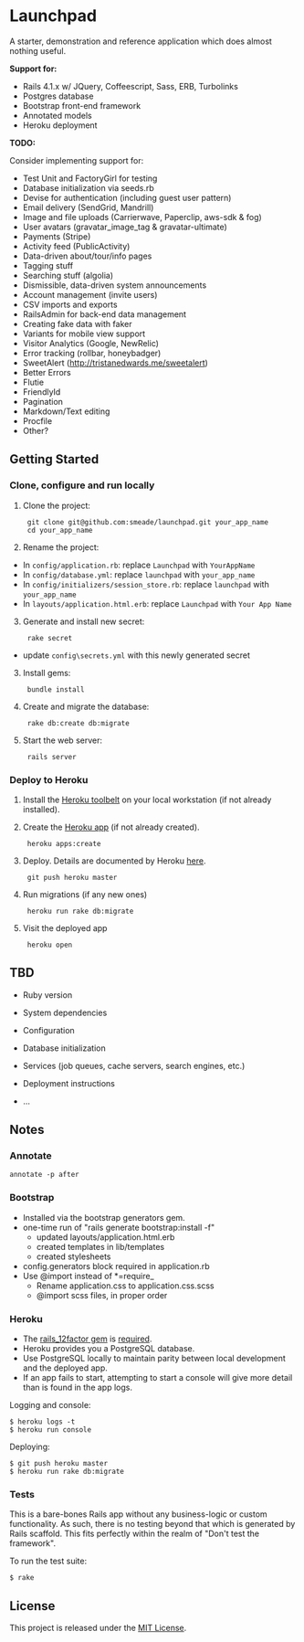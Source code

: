 Launchpad
=========

A starter, demonstration and reference application which does almost nothing useful.

**Support for:**

* Rails 4.1.x w/ JQuery, Coffeescript, Sass, ERB, Turbolinks
* Postgres database
* Bootstrap front-end framework
* Annotated models
* Heroku deployment

**TODO:**

Consider implementing support for:

* Test Unit and FactoryGirl for testing
* Database initialization via seeds.rb
* Devise for authentication (including guest user pattern)
* Email delivery (SendGrid, Mandrill)
* Image and file uploads (Carrierwave, Paperclip, aws-sdk & fog)
* User avatars (gravatar_image_tag & gravatar-ultimate)
* Payments (Stripe)
* Activity feed (PublicActivity)
* Data-driven about/tour/info pages
* Tagging stuff
* Searching stuff (algolia)
* Dismissible, data-driven system announcements
* Account management (invite users)
* CSV imports and exports
* RailsAdmin for back-end data management
* Creating fake data with faker
* Variants for mobile view support
* Visitor Analytics (Google, NewRelic)
* Error tracking (rollbar, honeybadger)
* SweetAlert (http://tristanedwards.me/sweetalert)
* Better Errors
* Flutie
* FriendlyId
* Pagination
* Markdown/Text editing
* Procfile
* Other?


Getting Started
---------------

### Clone, configure and run locally

1. Clone the project:

        git clone git@github.com:smeade/launchpad.git your_app_name
        cd your_app_name

2. Rename the project:

  * In `config/application.rb`: replace `Launchpad` with `YourAppName`
  * In `config/database.yml`: replace `launchpad` with `your_app_name`
  * In `config/initializers/session_store.rb`: replace `launchpad` with `your_app_name`
  * In `layouts/application.html.erb`: replace `Launchpad` with `Your App Name`

3. Generate and install new secret:

        rake secret

  * update `config\secrets.yml` with this newly generated secret

3. Install gems:

        bundle install

4. Create and migrate the database:

        rake db:create db:migrate

5. Start the web server:

        rails server

### Deploy to Heroku

1. Install the [Heroku toolbelt](https://devcenter.heroku.com/articles/getting-started-with-rails4#local-workstation-setup) on your local workstation (if not already installed).

2. Create the [Heroku app](https://devcenter.heroku.com/articles/getting-started-with-rails4#deploy-your-application-to-heroku) (if not already created).

        heroku apps:create

3. Deploy. Details are documented by Heroku [here](https://devcenter.heroku.com/articles/git#deploying-code).

        git push heroku master

4. Run migrations (if any new ones)

        heroku run rake db:migrate

5. Visit the deployed app

        heroku open

## TBD

* Ruby version

* System dependencies

* Configuration

* Database initialization

* Services (job queues, cache servers, search engines, etc.)

* Deployment instructions

* ...


Notes
-----

### Annotate

    annotate -p after

### Bootstrap

* Installed via the bootstrap generators gem.
* one-time run of "rails generate bootstrap:install -f"
  * updated layouts/application.html.erb
  * created templates in lib/templates
  * created stylesheets
* config.generators block required in application.rb
* Use @import instead of *=require_
  * Rename application.css to application.css.scss
  * @import scss files, in proper order

### Heroku

* The [rails_12factor gem](https://github.com/heroku/rails_12factor) is [required](https://devcenter.heroku.com/articles/getting-started-with-rails4#heroku-gems).
* Heroku provides you a PostgreSQL database.
* Use PostgreSQL locally to maintain parity between local development and the deployed app.
* If an app fails to start, attempting to start a console will give more detail than is found in the app logs.

Logging and console:

    $ heroku logs -t
    $ heroku run console

Deploying:

    $ git push heroku master
    $ heroku run rake db:migrate

### Tests

This is a bare-bones Rails app without any business-logic or custom functionality. As such, there is no testing beyond that which is generated by Rails scaffold. This fits perfectly within the realm of "Don't test the framework".

To run the test suite:

    $ rake

License
-------
This project is released under the [MIT License](http://www.opensource.org/licenses/MIT).